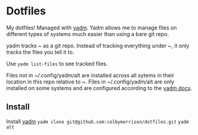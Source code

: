 # Dotfiles

My dotfiles! Managed with [yadm](https://yadm.io/). Yadm allows me to manage files on different types of systems much easier than using a bare git repo.

yadm tracks ~ as a git repo. Instead of tracking everything under ~, it only tracks
the files you tell it to.

Use `yadm list-files` to see tracked files.

Files not in ~/.config/yadm/alt are installed across all sytems in their location in this repo relative to ~. Files in ~/.config/yadm/alt are only installed on some systems and are configured according to the [yadm docs](https://yadm.io/docs/alternates#). 

## Install
Install [yadm](https://yadm.io/docs/install)
`yadm clone git@github.com:colbymorrison/dotfiles.git`
`yadm alt`

